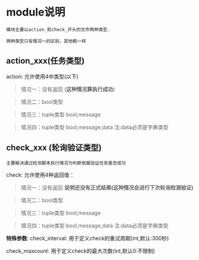
# module说明

    模块主要以action_和check_开头的文件两种类型.

    两种类型只有情况一的区别，其他都一样

## action_xxx(任务类型)

action: 允许使用4中类型(以下)

> 情况一：没有返回 (**这种情况算执行成功**)

> 情况二：bool类型

> 情况三：tuple类型 bool,message 

> 情况四：tuple类型 bool,message,data 注:data必须是字典类型


## check_xxx (轮询验证类型)
    主要解决通过检测脚本执行情况为判断依据验证任务是否成功

check: 允许使用4种返回值：

> 情况一：没有返回 **说明还没有正式结果(这种情况会进行下次轮询检测验证)**

> 情况二：bool类型

> 情况三：tuple类型 bool,message

> 情况四：tuple类型 bool,message,data 注:data必须是字典类型

**特殊参数**:
  check_interval: 用于定义check的重试周期(int,默认:300秒)
  
  check_maxcount: 用于定义check的最大次数(int,默认0:不限制)
